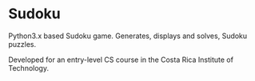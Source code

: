 # Sudoku
Python3.x based Sudoku game. Generates, displays and solves, Sudoku puzzles.  
  
Developed for an entry-level CS course in the Costa Rica Institute of Technology.

